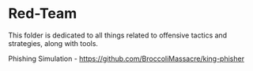 # Red-Team

This folder is dedicated to all things related to offensive tactics and strategies, along with tools. 

Phishing Simulation - https://github.com/BroccoliMassacre/king-phisher
